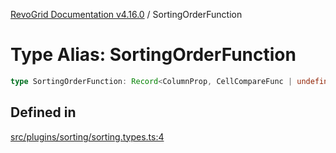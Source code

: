 [RevoGrid Documentation v4.16.0](README.md) / SortingOrderFunction

# Type Alias: SortingOrderFunction

```ts
type SortingOrderFunction: Record<ColumnProp, CellCompareFunc | undefined>;
```

## Defined in

[src/plugins/sorting/sorting.types.ts:4](https://github.com/revolist/revogrid/blob/09cdc1e0b86c0627e1eaa752c7fd0bb1b7b42330/src/plugins/sorting/sorting.types.ts#L4)
